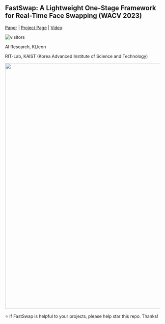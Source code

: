 ## FastSwap: A Lightweight One-Stage Framework for Real-Time Face Swapping (WACV 2023)

[Paper](https://arxiv.org/abs/2206.11253) | [Project Page](https://shangchenzhou.com/projects/CodeFormer/) | [Video](https://youtu.be/d3VDpkXlueI)


![visitors](https://visitor-badge.laobi.icu/badge?page_id=sahngmin/fastswap)

<!-- ![visitors](https://visitor-badge.glitch.me/badge?page_id=sczhou/CodeFormer) -->

AI Research, KLleon

RIT-Lab, KAIST (Korea Advanced Institute of Science and Technology)


<img src="figs/main_network.png" width="800px"/>


:star: If FastSwap is helpful to your projects, please help star this repo. Thanks!


